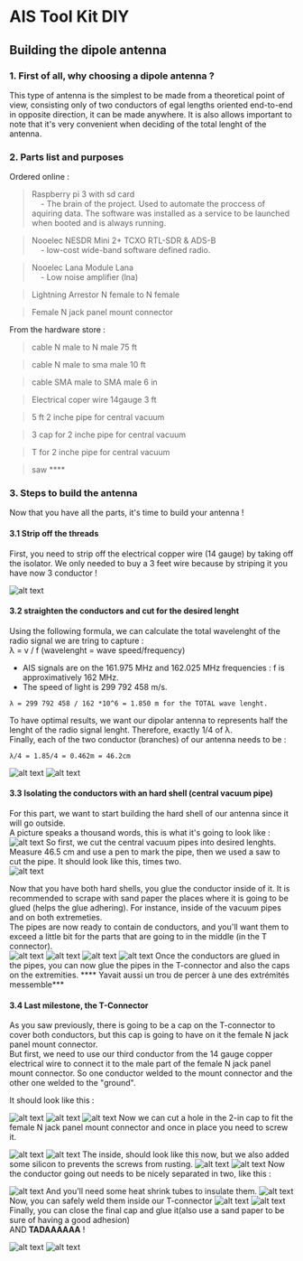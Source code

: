 # AIS Tool Kit DIY
## Building the dipole antenna

### 1. First of all, why choosing a dipole antenna ?

This type of antenna is the simplest to be made from a theoretical point of view, consisting only of two conductors of egal lengths oriented end-to-end in opposite direction, it can be made anywhere. It is also allows important to note that it's very convenient when deciding of the total lenght of the antenna.

### 2. Parts list and purposes

Ordered online : 
> Raspberry pi 3 with sd card  
&nbsp;&nbsp;&nbsp;&nbsp;- The brain of the project. Used to automate the proccess of aquiring data. The software was installed as a service to be launched when booted and is always running.   

> Nooelec NESDR Mini 2+ TCXO RTL-SDR & ADS-B  
&nbsp;&nbsp;&nbsp;&nbsp;- low-cost wide-band software defined radio.

> Nooelec Lana Module Lana  
&nbsp;&nbsp;&nbsp;&nbsp;- Low noise amplifier (lna)

> Lightning Arrestor N female to N female 

> Female N jack panel mount connector

From the hardware store : 

> cable N male to N male 75 ft

> cable N male to sma male 10 ft

> cable SMA male to SMA male 6 in 

> Electrical coper wire 14gauge 3 ft

> 5 ft 2 inche pipe for central vacuum

> 3 cap for 2 inche pipe for central vacuum

> T for 2 inche pipe for central vacuum

> saw ****

### 3. Steps to build the antenna
Now that you have all the parts, it's time to build your antenna !

#### 3.1 Strip off the threads
First, you need to strip off the electrical copper wire (14 gauge) by taking off the isolator. We only needed to buy a 3 feet wire because by striping it you have now 3 conductor !  
 
![alt text](https://raw.githubusercontent.com/Jacobb13/AISToolkit/main/Hardware/Antenn-DIY/images/20220531_120735.jpg)

#### 3.2 straighten the conductors and cut for the desired lenght
Using the following formula, we can calculate the total wavelenght of the radio signal we are tring to capture :  
λ = v / f (wavelenght = wave speed/frequency)   
* AIS signals are on the 161.975 MHz and 162.025 MHz frequencies :  f is approximatively 162 MHz.  
* The speed of light is 299 792 458 m/s.  
```
λ = 299 792 458 / 162 *10^6 = 1.850 m for the TOTAL wave lenght.	
```
  
To have optimal results, we want our dipolar antenna to represents half the lenght of the radio signal lenght. Therefore, exactly 1/4 of λ.  
Finally, each of the two conductor (branches) of our antenna needs to be : 
```
λ/4 = 1.85/4 = 0.462m = 46.2cm	
```
![alt text](https://raw.githubusercontent.com/Jacobb13/AISToolkit/main/Hardware/Antenn-DIY/images/20220531_121016.jpg)
![alt text](https://raw.githubusercontent.com/Jacobb13/AISToolkit/dbb3dfff873a758691bc3026c31fcba4c73a9ab9/Hardware/Antenn-DIY/images/20220531_120827.jpg)

#### 3.3 Isolating the conductors with an hard shell (central vacuum pipe)

For this part, we want to start building the hard shell of our antenna since it will go outside.   
A picture speaks a thousand words, this is what it's going to look like : 
![alt text](https://raw.githubusercontent.com/Jacobb13/AISToolkit/dbb3dfff873a758691bc3026c31fcba4c73a9ab9/Hardware/Antenn-DIY/images/20220531_133949.jpg)
So first, we cut the central vacuum pipes into desired lenghts. Measure 46.5 cm and use a pen to mark the pipe, then we used a saw to cut the pipe. 
It should look like this, times two.  
![alt text](https://raw.githubusercontent.com/Jacobb13/AISToolkit/dbb3dfff873a758691bc3026c31fcba4c73a9ab9/Hardware/Antenn-DIY/images/20220531_122331.jpg)  

Now that you have both hard shells, you glue the conductor inside of it. It is recommended to scrape with sand paper the places where it is going to be glued (helps the glue adhering). For instance, inside of the vacuum pipes and on both extremeties.  
The pipes are now ready to contain de conductors, and you'll want them to exceed a little bit for the parts that are going to in the middle (in the T connector).  
![alt text](https://raw.githubusercontent.com/Jacobb13/AISToolkit/dbb3dfff873a758691bc3026c31fcba4c73a9ab9/Hardware/Antenn-DIY/images/20220531_134439.jpg)
![alt text](https://raw.githubusercontent.com/Jacobb13/AISToolkit/dbb3dfff873a758691bc3026c31fcba4c73a9ab9/Hardware/Antenn-DIY/images/20220531_135106.jpg)
![alt text](https://raw.githubusercontent.com/Jacobb13/AISToolkit/dbb3dfff873a758691bc3026c31fcba4c73a9ab9/Hardware/Antenn-DIY/images/20220531_135118.jpg)
![alt text](https://raw.githubusercontent.com/Jacobb13/AISToolkit/dbb3dfff873a758691bc3026c31fcba4c73a9ab9/Hardware/Antenn-DIY/images/20220531_135637.jpg)
Once the conductors are glued in the pipes, you can now glue the pipes in the T-connector and also the caps on the extremities. **** Yavait aussi un trou de percer à une des extrémités messemble***    

#### 3.4 Last milestone, the T-Connector 

As you saw previously, there is going to be a cap on the T-connector to cover both conductors, but this cap is going to have on it the female N jack panel mount connector.  
But first, we need to use our third conductor from the 14 gauge copper electrical wire to connect it to the male part of the female N jack panel mount connector. So one conductor welded to the mount connector and the other one welded to the "ground".  

It should look like this : 

![alt text](https://raw.githubusercontent.com/Jacobb13/AISToolkit/dbb3dfff873a758691bc3026c31fcba4c73a9ab9/Hardware/Antenn-DIY/images/20220531_142037.jpg)
![alt text](https://raw.githubusercontent.com/Jacobb13/AISToolkit/dbb3dfff873a758691bc3026c31fcba4c73a9ab9/Hardware/Antenn-DIY/images/20220531_142042.jpg)
![alt text](https://raw.githubusercontent.com/Jacobb13/AISToolkit/dbb3dfff873a758691bc3026c31fcba4c73a9ab9/Hardware/Antenn-DIY/images/20220531_142047.jpg)
 Now we can cut a hole in the 2-in cap to fit the female N jack panel mount connector and once in place you need to screw it.  
 
![alt text](https://raw.githubusercontent.com/Jacobb13/AISToolkit/dbb3dfff873a758691bc3026c31fcba4c73a9ab9/Hardware/Antenn-DIY/images/20220531_143200.jpg)
![alt text](https://raw.githubusercontent.com/Jacobb13/AISToolkit/dbb3dfff873a758691bc3026c31fcba4c73a9ab9/Hardware/Antenn-DIY/images/20220531_143209.jpg)
The inside, should look like this now, but we also added some silicon to prevents the screws from rusting.
![alt text](https://raw.githubusercontent.com/Jacobb13/AISToolkit/dbb3dfff873a758691bc3026c31fcba4c73a9ab9/Hardware/Antenn-DIY/images/20220531_143214.jpg)
![alt text](https://raw.githubusercontent.com/Jacobb13/AISToolkit/dbb3dfff873a758691bc3026c31fcba4c73a9ab9/Hardware/Antenn-DIY/images/20220531_143400.jpg)
Now the conductor going out needs to be nicely separated in two, like this :  

![alt text](https://raw.githubusercontent.com/Jacobb13/AISToolkit/dbb3dfff873a758691bc3026c31fcba4c73a9ab9/Hardware/Antenn-DIY/images/20220601_091425.jpg)
And you'll need some heat shrink tubes to insulate them. 
![alt text](https://raw.githubusercontent.com/Jacobb13/AISToolkit/dbb3dfff873a758691bc3026c31fcba4c73a9ab9/Hardware/Antenn-DIY/images/20220601_091534.jpg)
Now, you can safely weld them inside our T-connector
![alt text](https://raw.githubusercontent.com/Jacobb13/AISToolkit/dbb3dfff873a758691bc3026c31fcba4c73a9ab9/Hardware/Antenn-DIY/images/20220601_091835.jpg)
![alt text](https://raw.githubusercontent.com/Jacobb13/AISToolkit/dbb3dfff873a758691bc3026c31fcba4c73a9ab9/Hardware/Antenn-DIY/images/20220601_091934.jpg)
Finally, you can close the final cap and glue it(also use a sand paper to be sure of having a good adhesion)  
AND **TADAAAAAA** !

![alt text](https://raw.githubusercontent.com/Jacobb13/AISToolkit/dbb3dfff873a758691bc3026c31fcba4c73a9ab9/Hardware/Antenn-DIY/images/20220601_092050.jpg)
![alt text](https://raw.githubusercontent.com/Jacobb13/AISToolkit/dbb3dfff873a758691bc3026c31fcba4c73a9ab9/Hardware/Antenn-DIY/images/20220601_092212.jpg)
